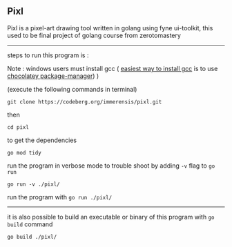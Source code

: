 Pixl
----------

Pixl is a pixel-art drawing tool written in golang using fyne ui-toolkit, this used to be final project of golang course from zerotomastery

----------

steps to run this program is :




Note :  windows users must install gcc ( [easiest way to install gcc](https://community.chocolatey.org/packages/mingw) is to use [chocolatey package-manager](https://chocolatey.org/install)) ) 



(execute the following commands in terminal)

```
git clone https://codeberg.org/immerensis/pixl.git
```

then 

```
cd pixl
```

to get the dependencies

```
go mod tidy
```

run the program in verbose mode to trouble shoot by adding ```-v``` flag to ```go run``` 

```
go run -v ./pixl/
```

run the program with 
```go run ./pixl/```

----------

it is also possible to build an executable or binary of this program with ```go build``` command

```
go build ./pixl/
```
